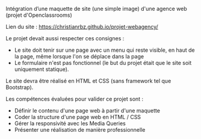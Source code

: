 Intégration d’une maquette de site (une simple image) d'une agence web (projet d'Openclassrooms)

Lien du site : https://christianrbz.github.io/projet-webagency/

Le projet devait aussi respecter ces consignes : 
  - Le site doit tenir sur une page avec un menu qui reste visible, en haut de la page, même lorsque l'on se déplace dans la page 
  - Le formulaire n'est pas fonctionnel (le but du projet était que le site soit uniquement statique).

Le site devra être réalisé en HTML et CSS (sans framework tel que Bootstrap).

Les compétences évaluées pour valider ce projet sont : 
- Définir le contenu d'une page web à partir d'une maquette
- Coder la structure d'une page web en HTML / CSS
- Gérer la responsivité avec les Media Queries
- Présenter une réalisation de manière professionnelle

